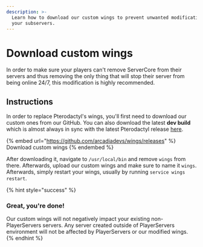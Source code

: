 ```yaml
---
description: >-
  Learn how to download our custom wings to prevent unwanted modifications on
  your subservers.
---
```


# Download custom wings

In order to make sure your players can't remove ServerCore from their servers and thus removing the only thing that will stop their server from being online 24/7, this modification is highly recommended.

## Instructions

In order to replace Pterodactyl's wings, you'll first need to download our custom ones from our GitHub. You can also download the latest **dev build** which is almost always in sync with the latest Pterodactyl release [here](https://github.com/arcadiadevs/wings/actions).

{% embed url="https://github.com/arcadiadevs/wings/releases" %}
Download custom wings
{% endembed %}

After downloading it, navigate to `/usr/local/bin` and remove `wings` from there. Afterwards, upload our custom wings and make sure to name it `wings`. Afterwards, simply restart your wings, usually by running `service wings restart`.

{% hint style="success" %}
### Great, you're done!

Our custom wings will not negatively impact your existing non-PlayerServers servers. Any server created outside of PlayerServers environment will not be affected by PlayerServers or our modified wings.
{% endhint %}
